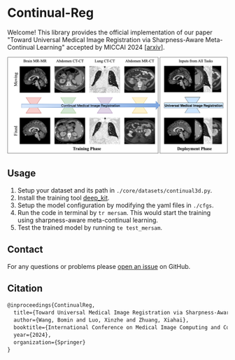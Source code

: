 # Continual-Reg
Welcome! This library provides the official implementation of our paper "Toward Universal Medical Image Registration via Sharpness-Aware Meta-Continual Learning" accepted by MICCAI 2024 [[arxiv](https://arxiv.org/abs/2406.17575)].

![cl_mr](./media/cl_mr.png)

## Usage

1. Setup your dataset and its path in `./core/datasets/continual3d.py`.
2. Install the training tool [deep_kit](https://github.com/xzluo97/deep_kit/tree/dev). 
3. Setup the model configuration by modifying the yaml files in `./cfgs`.
4. Run the code in terminal by `tr mersam`. This would start the training using sharpness-aware meta-continual learning.
5. Test the trained model by running `te test_mersam`.

## Contact

For any questions or problems please [open an issue](https://github.com/xzluo97/Continual-Reg/issues/new) on GitHub.

## Citation

```latex
@inproceedings{ContinualReg,
  title={Toward Universal Medical Image Registration via Sharpness-Aware Meta-Continual Learning},
  author={Wang, Bomin and Luo, Xinzhe and Zhuang, Xiahai},
  booktitle={International Conference on Medical Image Computing and Computer-Assisted Intervention},
  year={2024},
  organization={Springer}
}
```

